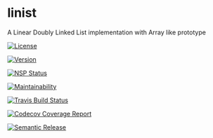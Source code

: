 # linist
A Linear Doubly Linked List implementation with Array like prototype

[![License](https://img.shields.io/npm/l/linist.svg)](http://opensource.org/licenses/MIT)

[![Version](https://img.shields.io/npm/v/linist.svg)](http://npm.im/linist)

[![NSP Status](https://nodesecurity.io/orgs/linist/projects/16525912-3f0e-4a32-a965-c2bfa58c230f/badge)](https://nodesecurity.io/orgs/linist/projects/16525912-3f0e-4a32-a965-c2bfa58c230f)

[![Maintainability](https://api.codeclimate.com/v1/badges/89720625c0392ae435d8/maintainability)](https://codeclimate.com/github/umut-sahin/linist/maintainability)

[![Travis Build Status](https://img.shields.io/travis/umut-sahin/linist.svg)](https://travis-ci.org/umut-sahin/linist)

[![Codecov Coverage Report](https://img.shields.io/codecov/c/github/umut-sahin/linist.svg)](https://codecov.io/gh/umut-sahin/linist)

[![Semantic Release](https://img.shields.io/badge/%20%20%F0%9F%93%A6%F0%9F%9A%80-semantic--release-e10079.svg)](https://github.com/semantic-release/semantic-release)
